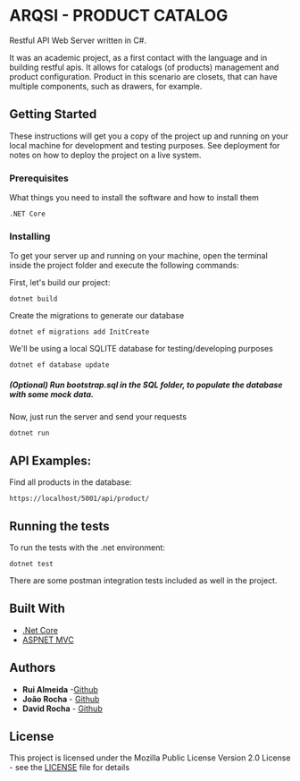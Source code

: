 # ARQSI - PRODUCT CATALOG

Restful API Web Server written in C#.

It was an academic project, as a first contact with the language and in building restful apis. It allows for catalogs (of products) management and product configuration. Product in this scenario are closets, that can have multiple components, such as drawers, for example. 


## Getting Started

These instructions will get you a copy of the project up and running on your local machine for development and testing purposes. See deployment for notes on how to deploy the project on a live system.

### Prerequisites

What things you need to install the software and how to install them

```
.NET Core
```

### Installing

To get your server up and running on your machine, open the terminal inside the project folder and execute the following commands:

First, let's build our project:

```
dotnet build
```

Create the migrations to generate our database

```
dotnet ef migrations add InitCreate
```

We'll be using a local SQLITE database for testing/developing purposes

```
dotnet ef database update
```

##### (Optional) Run bootstrap.sql in the SQL folder, to populate the database with some mock data.

Now, just run the server and send your requests

```
dotnet run
```

## API Examples:

Find all products in the database:

```
https://localhost/5001/api/product/
```

## Running the tests

To run the tests with the .net environment:

```
dotnet test
```

There are some postman integration tests included as well in the project.

## Built With
* [.Net Core](https://dotnet.github.io/) 
* [ASPNET MVC](https://www.asp.net/mvc) 

## Authors

* **Rui Almeida** -[Github](https://github.com/ruialmeida51)
* **João Rocha** - [Github](https://github.com/ojoaorocha)
* **David Rocha** - [Github](https://github.com/davidRoc)

## License

This project is licensed under the Mozilla Public License Version 2.0 License - see the [LICENSE](LICENSE) file for details




